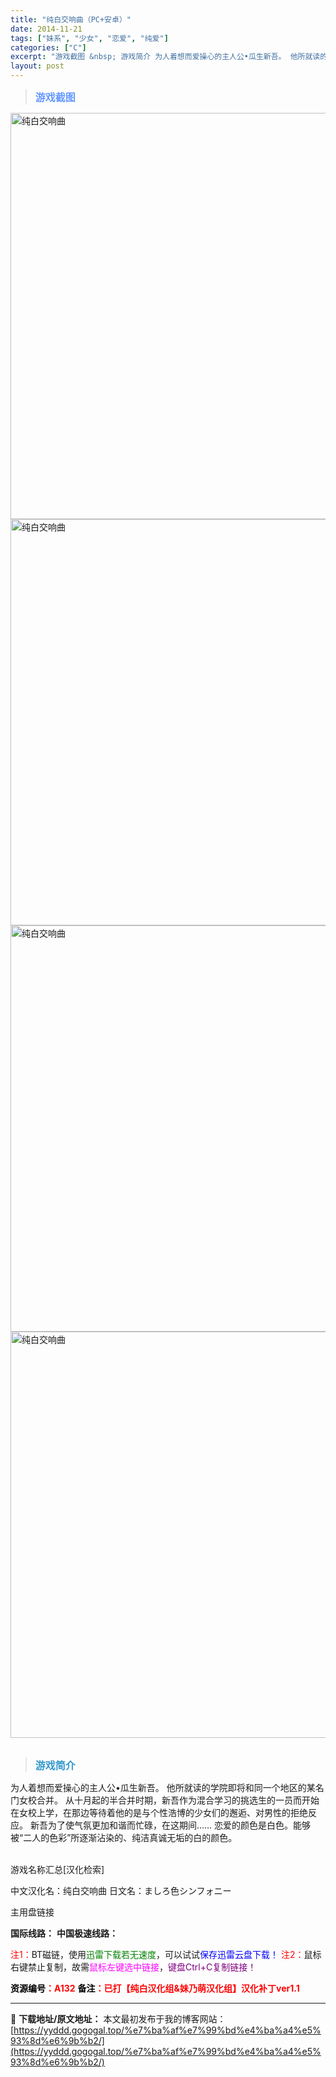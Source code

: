 ```yaml
---
title: "纯白交响曲（PC+安卓）"
date: 2014-11-21
tags: ["妹系", "少女", "恋爱", "纯爱"]
categories: ["C"]
excerpt: "游戏截图 &nbsp; 游戏简介 为人着想而爱操心的主人公•瓜生新吾。 他所就读的学院即将和同一个地区的某名门女校合并。 从十月起的半合并时期，新吾作为混合学习的挑选生的一员而开始在女校上学，在那边等待着他的是与个性浩博的少女们的邂逅、对男性的拒绝反应。 新吾为了使气氛更加和谐而忙碌，在这期间…… &hellip;"
layout: post
---
```


<div>
<blockquote><b><span style="font-size: 12pt; color: #6699ff;">游戏截图</span></b></blockquote>
<div><img title="点击放大" src="https://yyddd.gogogal.top/wp-content/uploads/2025/04/20250429_6810e61c89644.webp" alt="纯白交响曲" width="650" /></div>
<div><img title="点击放大" src="https://yyddd.gogogal.top/wp-content/uploads/2025/04/20250429_6810e61f0995c.webp" alt="纯白交响曲" width="650" /></div>
<div><img title="点击放大" src="https://yyddd.gogogal.top/wp-content/uploads/2025/04/20250429_6810e6212f4fd.webp" alt="纯白交响曲" width="650" /></div>
<div><img title="点击放大" src="https://yyddd.gogogal.top/wp-content/uploads/2025/04/20250429_6810e625192d7.webp" alt="纯白交响曲" width="650" /></div>
&nbsp;
<blockquote><b><span style="font-size: 12pt; color: #3399cc;">游戏简介</span></b></blockquote>
<div>为人着想而爱操心的主人公•瓜生新吾。
他所就读的学院即将和同一个地区的某名门女校合并。
从十月起的半合并时期，新吾作为混合学习的挑选生的一员而开始在女校上学，在那边等待着他的是与个性浩博的少女们的邂逅、对男性的拒绝反应。
新吾为了使气氛更加和谐而忙碌，在这期间……
恋爱的颜色是白色。能够被“二人的色彩”所逐渐沾染的、纯洁真诚无垢的白的颜色。</div>
&nbsp;

游戏名称汇总[汉化检索]

中文汉化名：纯白交响曲
日文名：ましろ色シンフォニー

</div>
<div class="panel panel-primary">
<div class="panel-heading">主用盘链接</div>
<div class="panel-body">

<b>国际线路：</b>
<b>中国极速线路：</b>


<span style="color: #ff0000;">注1：</span>BT磁链，使用<span style="color: #008000;">迅雷下载若无速度</span>，可以试试<span style="color: #0000ff;">保存迅雷云盘下载！</span>
<span style="color: #ff0000;">注2：</span>鼠标右键禁止复制，故需<span style="color: #ff00ff;">鼠标左键选中链接</span>，<span style="color: #800080;">键盘Ctrl+C复制链接！</span>

</div>
<div class="panel-footer"><span style="color: #ff0000;"><b><span style="color: #000000;">资源编号</span>：A132</b></span>
<span style="color: #ff0000;"><b><span style="color: #000000;">备注</span>：已打【纯白汉化组&amp;妹乃萌汉化组】汉化补丁ver1.1</b></span></div>
</div>

---
📖 **下载地址/原文地址：** 本文最初发布于我的博客网站：[https://yyddd.gogogal.top/%e7%ba%af%e7%99%bd%e4%ba%a4%e5%93%8d%e6%9b%b2/](https://yyddd.gogogal.top/%e7%ba%af%e7%99%bd%e4%ba%a4%e5%93%8d%e6%9b%b2/)
